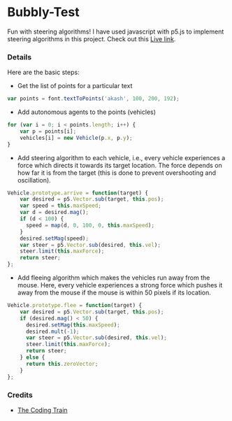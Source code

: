 # Bubbly-Test
Fun with steering algorithms! I have used javascript with p5.js to implement steering algorithms in this project. Check out this [Live link](https://akashom53.github.io/Bubbly-Test/).

### Details
Here are the basic steps:
* Get the list of points for a particular text
```javascript
var points = font.textToPoints('akash', 100, 200, 192);
```
* Add autonomous agents to the points (vehicles)
```javascript
for (var i = 0; i < points.length; i++) {
    var p = points[i];
    vehicles[i] = new Vehicle(p.x, p.y);
}
```
* Add steering algorithm to each vehicle, i.e., every vehicle experiences a force which directs it towards its target location. The force depends on how far it is from the target (this is done to prevent overshooting and oscillation).
```javascript
Vehicle.prototype.arrive = function(target) {
    var desired = p5.Vector.sub(target, this.pos);
    var speed = this.maxSpeed;
    var d = desired.mag();
    if (d < 100) {
      speed = map(d, 0, 100, 0, this.maxSpeed);
    }
    desired.setMag(speed);
    var steer = p5.Vector.sub(desired, this.vel);
    steer.limit(this.maxForce);
    return steer;
};
```
* Add fleeing algorithm which makes the vehicles run away from the mouse. Here, every vehicle experiences a strong force which pushes it away from the mouse if the mouse is within 50 pixels if its location.
```javascript
Vehicle.prototype.flee = function(target) {
    var desired = p5.Vector.sub(target, this.pos);
    if (desired.mag() < 50) {
      desired.setMag(this.maxSpeed);
      desired.mult(-1);
      var steer = p5.Vector.sub(desired, this.vel);
      steer.limit(this.maxForce);
      return steer;
    } else {
      return this.zeroVector;
    }
};
```

### Credits
* [The Coding Train](https://www.youtube.com/user/shiffman)
